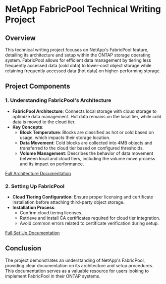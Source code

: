 # NetApp FabricPool Technical Writing Project

## Overview

This technical writing project focuses on NetApp's FabricPool feature, detailing its architecture and setup within the ONTAP storage operating system. FabricPool allows for efficient data management by tiering less frequently accessed data (cold data) to lower-cost object storage while retaining frequently accessed data (hot data) on higher-performing storage.

## Project Components

### 1. Understanding FabricPool's Architecture

- **FabricPool Architecture**: Connects local storage with cloud storage to optimize data management. Hot data remains on the local tier, while cold data is moved to the cloud tier.
- **Key Concepts**:
  - **Block Temperature**: Blocks are classified as hot or cold based on usage, which impacts their storage location.
  - **Data Movement**: Cold blocks are collected into 4MB objects and transferred to the cloud tier based on configured thresholds.
  - **Volume Management**: Describes the behavior of data movement between local and cloud tiers, including the volume move process and its impact on performance.

[Full Architecture Documentation]()

### 2. Setting Up FabricPool

- **Cloud Tiering Configuration**: Ensure proper licensing and certificate installation before attaching third-party object storage.
- **Installation Process**:
  - Confirm cloud tiering licenses.
  - Retrieve and install CA certificates required for cloud tier integration.
  - Avoid common errors related to certificate verification during setup.
 
[Full Set Up Documentation]() 

## Conclusion

The project demonstrates an understanding of NetApp's FabricPool, providing clear documentation on its architecture and setup procedures. This documentation serves as a valuable resource for users looking to implement FabricPool in their ONTAP systems.


